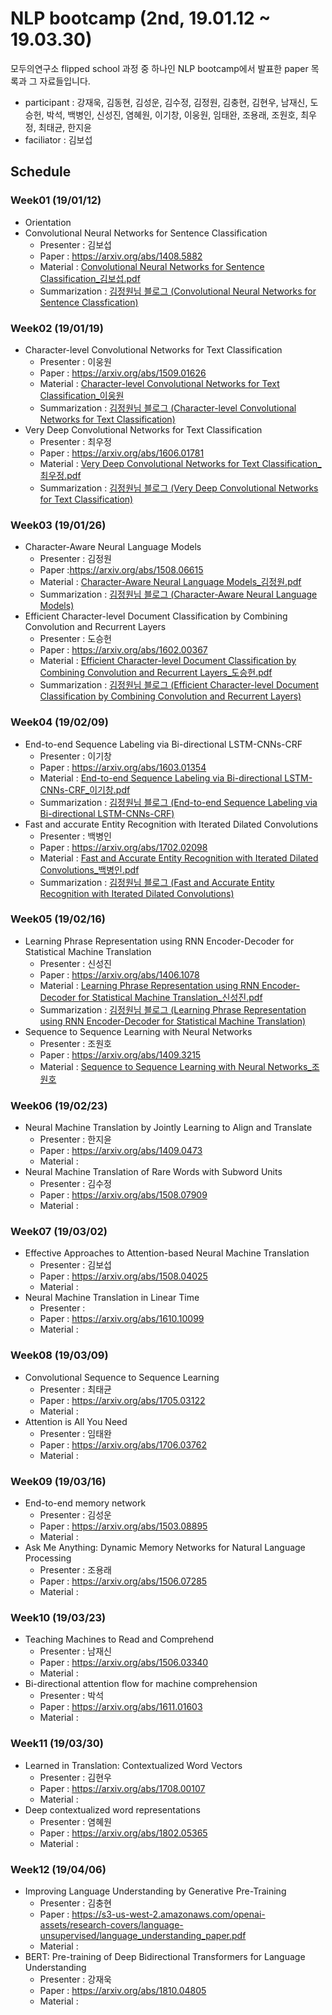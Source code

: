# NLP bootcamp (2nd, 19.01.12 ~ 19.03.30)
모두의연구소 flipped school 과정 중 하나인 NLP bootcamp에서 발표한 paper 목록과 그 자료들입니다.

* participant : 강재욱, 김동현, 김성운, 김수정, 김정원, 김충현, 김현우, 남재신, 도승헌, 박석, 백병인, 신성진, 염혜원, 이기창, 이웅원, 임태완, 조용래, 조원호, 최우정, 최태균, 한지윤
* faciliator : 김보섭

## Schedule
### Week01 (19/01/12)
* Orientation
* Convolutional Neural Networks for Sentence Classification
	+ Presenter : 김보섭
	+ Paper :  https://arxiv.org/abs/1408.5882
	+ Material : [Convolutional Neural Networks for Sentence Classification_김보섭.pdf](https://github.com/modulabs/NLP-bootcamp/blob/master/2nd/week01/Convolutional%20Neural%20Networks%20for%20Sentence%20Classification_%EA%B9%80%EB%B3%B4%EC%84%AD.pdf) 
	+ Summarization : [김정원님 블로그 (Convolutional Neural Networks for Sentence Classfication)](https://www.quantumdl.com/entry/1%EC%A3%BC%EC%B0%A8-Convolutional-Neural-Networks-for-Sentence-Classification)
### Week02 (19/01/19)
* Character-level Convolutional Networks for Text Classification
	+ Presenter : 이웅원
	+ Paper : https://arxiv.org/abs/1509.01626
	+ Material : [Character-level Convolutional Networks for Text Classification_이웅원](https://www.notion.so/daangn/Character-level-Convolutional-Networks-for-Text-Classification-3fb5552c27b94a3099e8e79ba1a272f9)
	+ Summarization : [김정원님 블로그 (Character-level Convolutional Networks for Text Classification)](https://www.quantumdl.com/entry/Characterlevel-Convolutional-Networks-for-Text-Classification)
* Very Deep Convolutional Networks for Text Classification
	+ Presenter : 최우정
	+ Paper : https://arxiv.org/abs/1606.01781
	+ Material : [Very Deep Convolutional Networks for Text Classification_최우정.pdf](https://github.com/modulabs/NLP-bootcamp/blob/master/2nd/week02/Very%20Deep%20Convolutional%20Networks%20for%20Text%20Classification_%EC%B5%9C%EC%9A%B0%EC%A0%95.pdf)
	+ Summarization : [김정원님 블로그 (Very Deep Convolutional Networks for Text Classification)](https://www.quantumdl.com/entry/2%EC%A3%BC%EC%B0%A82-Very-Deep-Convolutional-Networks-for-Text-Classification)
### Week03 (19/01/26)
* Character-Aware Neural Language Models
  + Presenter : 김정원
  + Paper :https://arxiv.org/abs/1508.06615
  + Material : [Character-Aware Neural Language Models_김정원.pdf](https://github.com/modulabs/NLP-bootcamp/blob/master/2nd/week03/Character-Aware%20Neural%20Language%20Models_%EA%B9%80%EC%A0%95%EC%9B%90.pdf)
  + Summarization : [김정원님 블로그 (Character-Aware Neural Language Models)](https://www.quantumdl.com/entry/3%EC%A3%BC%EC%B0%A81-CharacterAware-Neural-Language-Models)
* Efficient Character-level Document Classification by Combining Convolution and Recurrent Layers
  + Presenter : 도승헌
  + Paper : https://arxiv.org/abs/1602.00367
  + Material : [Efficient Character-level Document Classification by Combining Convolution and Recurrent Layers_도승헌.pdf](https://github.com/modulabs/NLP-bootcamp/blob/master/2nd/week03/Efficient%20Character-level%20Document%20Classification%20by%20Combining%20Convolution%20and%20Recurrent%20Layers_%EB%8F%84%EC%8A%B9%ED%97%8C.pdf)
  + Summarization : [김정원님 블로그 (Efficient Character-level Document Classification by Combining Convolution and Recurrent Layers)](https://www.quantumdl.com/entry/3%EC%A3%BC%EC%B0%A82-Efficient-Characterlevel-Document-Classification-by-Combining-Convolution-and-Recurrent-Layers)
### Week04 (19/02/09)
* End-to-end Sequence Labeling via Bi-directional LSTM-CNNs-CRF
	+ Presenter : 이기창
	+ Paper : https://arxiv.org/abs/1603.01354
	+ Material : [End-to-end Sequence Labeling via Bi-directional LSTM-CNNs-CRF_이기창.pdf](https://github.com/modulabs/NLP-bootcamp/blob/master/2nd/week04/End-to-end%20Sequence%20Labeling%20via%20Bi-directional%20LSTM-CNNs-CRF_%EC%9D%B4%EA%B8%B0%EC%B0%BD.pdf)
	+ Summarization : [김정원님 블로그 (End-to-end Sequence Labeling via Bi-directional LSTM-CNNs-CRF)](https://www.quantumdl.com/entry/Endtoend-Sequence-Labeling-via-Bidirectional-LSTMCNNsCRF)
* Fast and accurate Entity Recognition with Iterated Dilated Convolutions
	+ Presenter : 백병인
	+ Paper : https://arxiv.org/abs/1702.02098
	+ Material : [Fast and Accurate Entity Recognition with Iterated Dilated Convolutions_백병인.pdf](https://github.com/modulabs/NLP-bootcamp/blob/master/2nd/week04/Fast%20and%20Accurate%20Entity%20Recognition%20with%20Iterated%20Dilated%20Convolutions_%EB%B0%B1%EB%B3%91%EC%9D%B8.pdf)
	+ Summarization : [김정원님 블로그 (Fast and Accurate Entity Recognition with Iterated Dilated Convolutions)](https://www.quantumdl.com/entry/4%EC%A3%BC%EC%B0%A82-Fast-and-Accurate-Entity-Recognition-with-Iterated-Dilated-Convolutions)
### Week05 (19/02/16)
* Learning Phrase Representation using RNN Encoder-Decoder for Statistical Machine Translation
	+ Presenter : 신성진
	+ Paper : https://arxiv.org/abs/1406.1078
	+ Material : [Learning Phrase Representation using RNN Encoder-Decoder for Statistical Machine Translation_신성진.pdf](https://github.com/modulabs/NLP-bootcamp/blob/master/2nd/week05/Learning%20Phrase%20Representation%20using%20RNN%20Encoder-Decoder%20for%20Statistical%20Machine%20Translation_%EC%8B%A0%EC%84%B1%EC%A7%84.pdf)
	+ Summarization : [김정원님 블로그 (Learning Phrase Representation using RNN Encoder-Decoder for Statistical Machine Translation)](https://www.quantumdl.com/entry/5%EC%A3%BC%EC%B0%A81-Learning-Phrase-Representation-using-RNN-EncoderDecoder-for-Statistical-Machine-Translation)
* Sequence to Sequence Learning with Neural Networks
	+ Presenter : 조원호
	+ Paper : https://arxiv.org/abs/1409.3215
	+ Material : [Sequence to Sequence Learning with Neural Networks_조원호](https://www.notion.so/Sequence-to-Sequence-Learning-with-Neural-Networks-d221d4ed2e9241e29047d95a6a9e00b2)
### Week06 (19/02/23)
* Neural Machine Translation by Jointly Learning to Align and Translate
	+ Presenter : 한지윤
	+ Paper : https://arxiv.org/abs/1409.0473
	+ Material : 
* Neural Machine Translation of Rare Words with Subword Units
	+ Presenter : 김수정
	+ Paper : https://arxiv.org/abs/1508.07909
	+ Material : 
### Week07 (19/03/02)
* Effective Approaches to Attention-based Neural Machine Translation
	+ Presenter : 김보섭
	+ Paper : https://arxiv.org/abs/1508.04025
	+ Material : 
* Neural Machine Translation in Linear Time
	+ Presenter : 
	+ Paper : https://arxiv.org/abs/1610.10099
	+ Material : 
### Week08 (19/03/09)
* Convolutional Sequence to Sequence Learning
	+ Presenter : 최태균
	+ Paper : https://arxiv.org/abs/1705.03122
	+ Material : 
* Attention is All You Need
	+ Presenter : 임태완
	+ Paper : https://arxiv.org/abs/1706.03762
	+ Material : 
### Week09 (19/03/16)
* End-to-end memory network
	+ Presenter : 김성운
	+ Paper : https://arxiv.org/abs/1503.08895
	+ Material : 
* Ask Me Anything: Dynamic Memory Networks for Natural Language Processing
	+ Presenter : 조용래
	+ Paper : https://arxiv.org/abs/1506.07285
	+ Material : 
### Week10 (19/03/23)
* Teaching Machines to Read and Comprehend
	+ Presenter : 남재신
	+ Paper : https://arxiv.org/abs/1506.03340
	+ Material : 
* Bi-directional attention flow for machine comprehension
	+ Presenter : 박석
	+ Paper : https://arxiv.org/abs/1611.01603
	+ Material : 
### Week11 (19/03/30)
* Learned in Translation: Contextualized Word Vectors
	+ Presenter : 김현우
	+ Paper : https://arxiv.org/abs/1708.00107
	+ Material : 
* Deep contextualized word representations
	+ Presenter : 염혜원
	+ Paper : https://arxiv.org/abs/1802.05365
	+ Material : 
### Week12 (19/04/06)
* Improving Language Understanding by Generative Pre-Training
	+ Presenter : 김충현
	+ Paper : https://s3-us-west-2.amazonaws.com/openai-assets/research-covers/language-unsupervised/language_understanding_paper.pdf
	+ Material : 
* BERT: Pre-training of Deep Bidirectional Transformers for Language Understanding
	+ Presenter : 강재욱
	+ Paper : https://arxiv.org/abs/1810.04805
	+ Material : 

